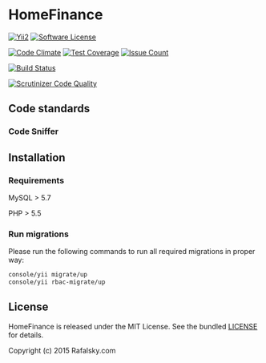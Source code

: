 # HomeFinance
[![Yii2](https://img.shields.io/badge/Powered_by-Yii_Framework-green.svg?style=flat)](http://www.yiiframework.com/) [![Software License](https://img.shields.io/badge/license-MIT-brightgreen.svg?style=flat-square)](LICENSE)

[![Code Climate](https://codeclimate.com/github/Rafalsky/HomeFinance/badges/gpa.svg)](https://codeclimate.com/github/Rafalsky/HomeFinance)
[![Test Coverage](https://codeclimate.com/github/Rafalsky/HomeFinance/badges/coverage.svg)](https://codeclimate.com/github/Rafalsky/HomeFinance/coverage)
[![Issue Count](https://codeclimate.com/github/Rafalsky/HomeFinance/badges/issue_count.svg)](https://codeclimate.com/github/Rafalsky/HomeFinance)

[![Build Status](https://travis-ci.org/Rafalsky/home-finance.svg?branch=master)](https://travis-ci.org/Rafalsky/home-finance)

[![Scrutinizer Code Quality](https://scrutinizer-ci.com/g/Rafalsky/home-finance/badges/quality-score.png?b=master)](https://scrutinizer-ci.com/g/Rafalsky/home-finance/?branch=master)

## Code standards

### Code Sniffer

## Installation
### Requirements
MySQL > 5.7

PHP > 5.5
### Run migrations

Please run the following commands to run all required migrations in proper way:
```bash
console/yii migrate/up
console/yii rbac-migrate/up

```

## License

HomeFinance is released under the MIT License. See the bundled [LICENSE](LICENSE) for details.

Copyright (c) 2015 Rafalsky.com
